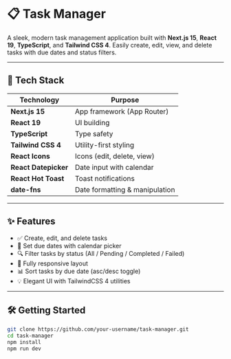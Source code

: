 # 📋 Task Manager

A sleek, modern task management application built with **Next.js 15**, **React 19**, **TypeScript**, and **Tailwind CSS 4**. Easily create, edit, view, and delete tasks with due dates and status filters.

---

## 🚀 Tech Stack

| Technology           | Purpose                        |
| -------------------- | ------------------------------ |
| **Next.js 15**       | App framework (App Router)     |
| **React 19**         | UI building                    |
| **TypeScript**       | Type safety                    |
| **Tailwind CSS 4**   | Utility-first styling          |
| **React Icons**      | Icons (edit, delete, view)     |
| **React Datepicker** | Date input with calendar       |
| **React Hot Toast**  | Toast notifications            |
| **date-fns**         | Date formatting & manipulation |

---

## ✨ Features

- ✅ Create, edit, and delete tasks
- 📅 Set due dates with calendar picker
- 🔍 Filter tasks by status (All / Pending / Completed / Failed)
- 📱 Fully responsive layout
- 📊 Sort tasks by due date (asc/desc toggle)
- 💡 Elegant UI with TailwindCSS 4 utilities

---

## 🛠 Getting Started

```bash
git clone https://github.com/your-username/task-manager.git
cd task-manager
npm install
npm run dev
```
